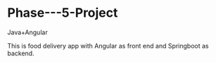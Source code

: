 # Phase---5-Project
Java+Angular

This is food delivery app with Angular as front end and Springboot as backend.
